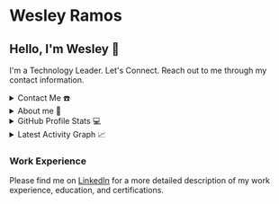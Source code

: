 # Wesley Ramos

## Hello, I'm Wesley 👋
I'm a Technology Leader. Let's Connect. Reach out to me through my contact information.

<details>
  <summary>Contact Me ☎️</summary>
  <h2 align="center">You can reach me by:</h2>
  <p align="center">
    <a href="https://www.linkedin.com/in/wr-rek/" target="_blank">
      <img align="center" src="https://img.shields.io/badge/linkedin-%231DA1F2.svg?style=for-the-badge&logo=linkedin&logoColor=white" alt="LinkedIn" height="30">
    </a>
    <a href="mailto:wesley.rl1997@gmail.com" target="_blank">
      <img align="center" src="https://img.shields.io/badge/gmail-EA4335.svg?style=for-the-badge&logo=gmail&logoColor=white" alt="Gmail" height="30">
    </a>
  </p>
</details>

<details>
  <summary>About me 💭</summary>
  <h2 align="center">About this Account</h2>
  <p align="center">
    <a href="https://github.com/RamosRRamos" target="_blank">
      <img align="center" src="https://komarev.com/ghpvc/?username=RamosRRamos&style=for-the-badge&label=PROFILE+VIEWS" height="25" alt="Profile Views">
    </a>
    <a href="https://RamosRRamos.github.io/RamosRRamos/">
      <img align="center" src="https://img.shields.io/website?down_message=offline&style=for-the-badge&up_message=online&url=https%3A%2F%2FRamosRRamos.github.io%2FRamosRRamos%2F" height="25" alt="Website">
    </a>
  </p>
</details>

<details>
  <summary>GitHub Profile Stats 💻</summary>
  <h2 align="center">GitHub Stats</h2>

  <details open>
    <summary><h3>Languages</h3></summary>
    <p align="center">
      <a href="https://github.com/RamosRRamos/">
        <img src="https://github-readme-stats.vercel.app/api/top-langs/?username=RamosRRamos&langs_count=6&theme=gruvbox&layout=compact&hide_border=true" alt="Top Languages">
      </a>
    </p>
    <p align="center">
      <a href="https://github.com/RamosRRamos/">
        <img width="45%" src="https://github-profile-summary-cards.vercel.app/api/cards/repos-per-language?username=RamosRRamos&theme=gruvbox&layout=compact&hide_border=true" alt="Top Languages by Repo">
        <img width="45%" src="https://github-profile-summary-cards.vercel.app/api/cards/most-commit-language?username=RamosRRamos&theme=gruvbox&layout=compact&hide_border=true" alt="Top Languages by Commit">
      </a>
    </p>
  </details>

  <details open>
    <summary><h3>Statistics</h3></summary>
    <p align="center">
      <a href="https://github.com/RamosRRamos/">
        <img width="49.5%" src="https://github-readme-stats.vercel.app/api?username=RamosRRamos&show_icons=true&theme=gruvbox&hide_border=true" alt="GitHub Stats">
        <img width="49.5%" src="https://github-readme-streak-stats.herokuapp.com/?user=RamosRRamos&theme=gruvbox&hide_border=true" alt="GitHub Streak">
      </a>
    </p>
  </details>
</details>

<details>
  <summary>Latest Activity Graph 📈</summary>
  <br>
  <h2 align="center">Latest Contribution</h2>
  <a href="https://github.com/ashutosh00710/github-readme-activity-graph">
    <img alt="Wesley's Activity Graph" src="https://github-readme-activity-graph.vercel.app/graph?username=RamosRRamos&theme=github-compact&hide_border=true">
  </a>
</details>

### Work Experience

Please find me on [LinkedIn](https://www.linkedin.com/in/wr-rek/) for a more detailed description of my work experience, education, and certifications.
